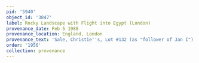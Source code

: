 ```yaml
---
pid: '5940'
object_id: '3847'
label: Rocky Landscape with Flight into Egypt (London)
provenance_date: Feb 5 1988
provenance_location: England, London
provenance_text: 'Sale, Christie''s, Lot #132 (as "follower of Jan I")'
order: '1956'
collection: provenance
---
```

